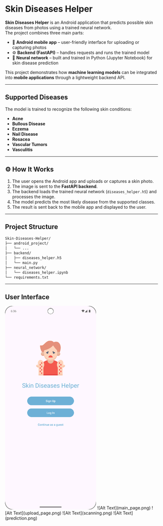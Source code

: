 # Skin Diseases Helper  

**Skin Diseases Helper** is an Android application that predicts possible skin diseases from photos using a trained neural network.  
The project combines three main parts:  

- 📱 **Android mobile app** – user-friendly interface for uploading or capturing photos  
- ⚙️ **Backend (FastAPI)** – handles requests and runs the trained model  
- 🤖 **Neural network** – built and trained in Python (Jupyter Notebook) for skin disease prediction  

This project demonstrates how **machine learning models** can be integrated into **mobile applications** through a lightweight backend API.  

---

## Supported Diseases  

The model is trained to recognize the following skin conditions:  
- **Acne**  
- **Bullous Disease**  
- **Eczema**  
- **Nail Disease**  
- **Rosacea**  
- **Vascular Tumors**  
- **Vasculitis**  

---

## ⚙️ How It Works  

1. The user opens the Android app and uploads or captures a skin photo.  
2. The image is sent to the **FastAPI backend**.  
3. The backend loads the trained neural network (`diseases_helper.h5`) and processes the image.  
4. The model predicts the most likely disease from the supported classes.  
5. The result is sent back to the mobile app and displayed to the user.  

---

## Project Structure
```
Skin-Diseases-Helper/
├── android_project/
│   └── ... 
├── backend/
│   ├── diseases_helper.h5
│   └── main.py
├── neural_network/
│   └── diseases_helper.ipynb
└── requirements.txt
```
---

## User Interface

<img src="main_page.png" alt="Home Screen" width="300"/>
![Alt Text](main_page.png)
![Alt Text](upload_page.png)
![Alt Text](scanning.png)
![Alt Text](prediction.png)
